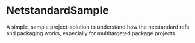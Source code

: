 # NetstandardSample
A simple, sample project-solution to understand how the netstandard refs and packaging works, especially for multitargeted package projects
